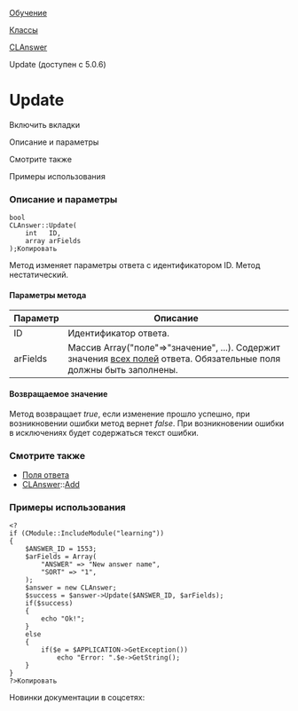[Обучение](/api_help/learning/index.php)

[Классы](/api_help/learning/classes/index.php)

[CLAnswer](/api_help/learning/classes/clanswer/index.php)

Update (доступен с 5.0.6)

Update
======

Включить вкладки

Описание и параметры

Смотрите также

Примеры использования

### Описание и параметры

```
bool
CLAnswer::Update(
	int   ID,
	array arFields
);Копировать
```

Метод изменяет параметры ответа с идентификатором ID. Метод нестатический.

#### Параметры метода

| Параметр | Описание |
| --- | --- |
| ID | Идентификатор ответа. |
| arFields | Массив Array("поле"=>"значение", ...). Содержит значения [всех полей](/api_help/learning/fields.php#answer) ответа. Обязательные поля должны быть заполнены. |

#### Возвращаемое значение

Метод возвращает *true*, если изменение прошло успешно, при
возникновении ошибки метод вернет *false*. При возникновении ошибки в
исключениях будет содержаться текст ошибки.

### Смотрите также

* [Поля ответа](/api_help/learning/fields.php#answer)
* [CLAnswer](/api_help/learning/classes/clanswer/index.php)::[Add](/api_help/learning/classes/clanswer/add.php)

### Примеры использования

```
<?
if (CModule::IncludeModule("learning"))
{
	$ANSWER_ID = 1553;
	$arFields = Array(
		"ANSWER" => "New answer name",
		"SORT" => "1",
	);
	$answer = new CLAnswer;
	$success = $answer->Update($ANSWER_ID, $arFields);
	if($success)
	{
		echo "Ok!";
	}
	else
	{
		if($e = $APPLICATION->GetException())
			echo "Error: ".$e->GetString();
	}
}
?>Копировать
```

Новинки документации в соцсетях: